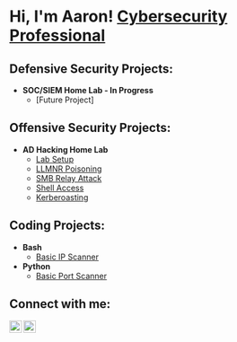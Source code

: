 <h1>Hi, I'm Aaron! <a href="https://www.linkedin.com/in/aaron-conary/">Cybersecurity Professional</a></h1>

<h2>Defensive Security Projects:</h2>

- <b>SOC/SIEM Home Lab - In Progress </b>
  - [Future Project]
 
<h2>Offensive Security Projects:</h2>

- <b>AD Hacking Home Lab </b>
  - [Lab Setup](https://github.com/amconary/AD-HackLab)
  - [LLMNR Poisoning](https://github.com/amconary/LLMNRpoisoning)
  - [SMB Relay Attack](https://github.com/amconary/SMBrelay)
  - [Shell Access](https://github.com/amconary/shellaccess)
  - [Kerberoasting](https://github.com/amconary/kerberoast)
 
<h2>Coding Projects:</h2>

- <b>Bash</b>
  - [Basic IP Scanner](https://github.com/amconary/IP-Scanner-Utility)
- <b>Python</b>
  - [Basic Port Scanner](https://github.com/amconary/Port-Scanner-Utility)

<h2>Connect with me:</h2>

[<img align="left" alt="JoshMadakor | Twitter" width="22px" src="https://cdn.jsdelivr.net/npm/simple-icons@v3/icons/twitter.svg" />][twitter]
[<img align="left" alt="JoshMadakor | LinkedIn" width="22px" src="https://cdn.jsdelivr.net/npm/simple-icons@v3/icons/linkedin.svg" />][linkedin]

[twitter]: https://twitter.com/AaronConary
[linkedin]: https://www.linkedin.com/in/aaron-conary

<!--
**amconary/amconary** is a ✨ _special_ ✨ repository because its `README.md` (this file) appears on your GitHub profile.

Here are some ideas to get you started:

- 🔭 I’m currently working on ...
- 🌱 I’m currently learning ...
- 👯 I’m looking to collaborate on ...
- 🤔 I’m looking for help with ...
- 💬 Ask me about ...
- 📫 How to reach me: ...
- 😄 Pronouns: ...
- ⚡ Fun fact: ...
-->
